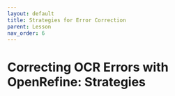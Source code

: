 ```yaml
---
layout: default
title: Strategies for Error Correction
parent: Lesson
nav_order: 6
---
```

# Correcting OCR Errors with OpenRefine: Strategies
